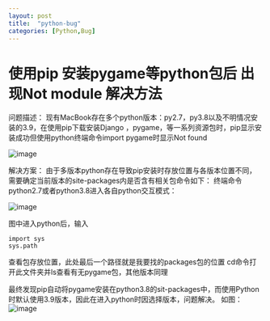 ```yaml
---
layout: post
title:  "python-bug"
categories: [Python,Bug]
---
```


# 使用pip 安装pygame等python包后 出现Not module 解决方法

问题描述：
现有MacBook存在多个python版本：py2.7，py3.8以及不明情况安装的3.9，在使用pip下载安装Django ，pygame，等一系列资源包时，pip显示安装成功但使用python终端命令import pygame时显示Not found

![image](https://user-images.githubusercontent.com/59772387/151178590-e5676e24-3b10-4bfe-96a5-514cff098f4d.png)


解决方案：
由于多版本python存在导致pip安装时存放位置与各版本位置不同，需要确定当前版本的site-packages内是否含有相关包命令如下：
终端命令python2.7或者python3.8进入各自python交互模式：

![image](https://user-images.githubusercontent.com/59772387/151178726-e9b117dd-b3c3-4362-a653-2af1d1c46bcd.png)


图中进入python后，输入
```
import sys
sys.path
```
查看包存放位置，此处最后一个路径就是我要找的packages包的位置
cd命令打开此文件夹并ls查看有无pygame包，其他版本同理

最终发现pip自动将pygame安装在python3.8的sit-packages中，而使用Python时默认使用3.9版本，因此在进入python时因选择版本，问题解决。
如图：
![image](https://user-images.githubusercontent.com/59772387/151178791-d780e5c8-86b2-4bcc-860e-00199527ec81.png)

